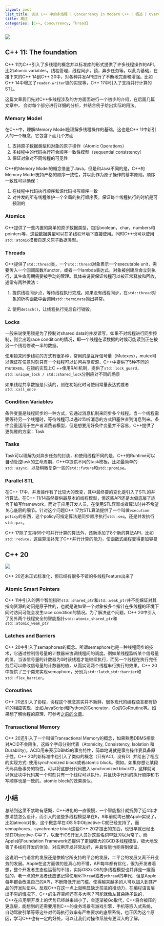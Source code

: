 ```yaml
---
layout: post
list_title: 谈谈 C++ 中的多线程 | Concurrency in Modern C++ | 概述 | Overview
title: 概述 
categories: [C++, Concurrency, Thread]
---
```


<img src="{{site.baseurl}}/assets/images/2016/01/cpp-con.png" class="md-img-center">


## C++ 11: The foundation

C++ 11为C++引入了多线程的概念并以标准库的形式提供了许多线程操作的API，比如atomic variables，线程管理，线程同步，锁，异步任务等。以此为基础，在接下来的C++ 14到C++ 20中，对各种并发API进行了不断地完善和增强。比如C++ 14中增加了`reader-writer`锁的实现等，C++ 17中引入了支持并行计算的STL。

这篇文章我们先对C++多线程涉及的方方面面进行一个初步的介绍，在后面几篇文章中， 会对每个部分进行详细的分析，并结合例子给出实际的用法。

### Memory Model

在C++中，理解Memory Model是理解多线程操作的基础，这也是C++ 11中新引入的一个概念，它包含下面几个方面

1. 支持原子数据类型和对象的原子操作（Atomic Operations）
2. 多线程中的代码执行符合顺序一致性模型（sequential consistency）
3. 保证对象对不同线程的可见性

C++的Memory Model的概念借鉴了Java，但是和Java不同的是，C++的Memory Model支持严格的顺序一致性，并以此作为原子操作的基本原则。顺序一致性可以确保：

1. 在线程中代码执行顺序和源代码书写顺序一致
2. 对并发的所有线程维护一个全局的执行顺序表，保证每个线程执行的时机是可预测的

### Atomics

C++提供了一些内置的简单的原子数据类型，包括boolean，char，numbers和pointers等，这些数据类型可以在多线程环境下直接使用。同时C++也可以使用`std::atomic`模板自定义原子数据类型。

### Threads

C++提供了`std::thread`类，一个`std::thread`对象表示一个executable unit，需要传入一个回调函数/functor，或者一个lambda表达式。对象被创建后会立刻执行，其生命周期需要被手动的管理。具体来说要保证线程可以被正常释放和回收，通常有两种做法：

1. 提供线程同步点，等待线程执行完成。如果没有线程同步，在`std::thread`对象的析构函数中会调用`std::terminate`抛出异常。

2. 使用`detach()`，让线程执行完后自行销毁。

### Locks

一般来说使用锁是为了控制对shared data的并发读写。如果不对线程进行同步控制，则会出现race condition的情况，即一个线程在读数据的时候可能读到正在被另一个线程修改一半的数据。

使用锁来同步线程的方式有很多种，常用的是互斥信号量（Mutexes），mutex可以保证在任意时刻只有一个线程可以访问共享资源，C++中提供了5种不同的mutexes。在锁的实现上C
++使用RAII机制，提供了`std::lock_guard`，`std::unique_lock / std::shared_lock`分别应对不同的场景

如果线程共享数据是只读的，则在初始化时可使用常量表达式或者`std::call_once`

### Condition Variables

条件变量是线程同步的一种方式，它通过消息机制来同步多个线程。当一个线程需要等待另一个线程时，等待线程可以通过监听消息的方式阻塞住直到消息到来。条件变量适用于生产者消费者模型，但是想要用好条件变量并不容易，C++提供了更优雅的方案：Task

### Tasks

Task可以理解为对异步任务的封装，和使用线程不同的是，C++的Runtime可以自动管控task的生命周期，C++中提供不同的task模板，比如最简单的`std::async`，以及稍微复杂一些的`std::future`和`std::promise`。

### Parallel STL

在C++ 17中，并发操作有了比较大的改变，其中最终要的变化是引入了STL的并行算法。在C++ 11/14虽然提供最基本的线程模型，但这些API还是太偏底层了适合于编写framework。而对于应用开发人员，在使用STL容器或者算法时并不希望关心底层的细节。针对这个问题C++ 17为STL算法提供了一个叫做`execution policy`的东西，这个policy可指定算法是同步顺序执行`std::seq`，还是并发执行`std::par`。

C++ 17除了支持69个可并行计算的算法外，还新添加了8个新的算法API，比如`std::reduce`，这些算法补充了C++并行计算的能力，使函数式编程变得更加容易

## C++ 20

<img src="{{site.baseurl}}/assets/images/2016/01/cpp-con.png" class="md-img-center">

C++ 20还未正式标准化，但已经有很多不错的多线程Feature出来了

### Atomic Smart Pointers

C++ 11中引入的两个智能指针`std::shared_ptr`和`std::weak_ptr`并不能保证对其指向资源的访问是原子性的，也就是说如果一个对象被多个指针在多线程的环境下同时访问可能会发生race condition的情况。为了解决这个问题，C++ 20中引入了另外两个线程安全的智能指针`std::atomic_shared_ptr`和`std::atomic_weak_ptr`


### Latches and Barriers

C++ 20中引入了semaphores的概念。所谓semaphore也是一种线程同步的技术，它通过控制信号量的计数器来协调线程间的调度。例如某线程监听某个信号量的值，当该信号量的计数器为0时该线程才能继续执行，而另一个线程在执行完任务后可以修改信号量的计数器的值，从而实现两个线程串行执行的效果。C++ 20中提供了三个类来实现semaphore，分别为`std::latch`,`std::barrier`和`std::flex_barrier`。

### Coroutines

C++ 20还引入了协程，协程这个概念其实并不新鲜，很多现代的编程语言都有协程的相应实现，比如JavaScript和Python的Generator，Go的GoRoutine等。如果想了解协程的原理，可参考[之前的文章](https://xta0.me/2014/02/04/Lua-2.html)。

### Transactional Memory

C++ 20还引入了一个叫做Transactional Memory的概念，如果熟悉DBMS相信对ACID不会陌生，这四个字母分别代表（Atomicity, Consistency, Isolation 和 Durability)。ACID用来表示DBMS的事务特性，简单地说就是事务操作要具备原子性。C++ 20的新标准中也引入了类似的概念（只有ACI，没有D）并给出了相应的实现方式: 使用synchronized block或者atomic block。例如，如果你想让某段代码具备事务的特性，可以将这部分代码放入synchronized block中，这样就可以保证块中代码某一个时刻只有一个线程可以执行，并且快中代码的执行顺序和书写顺序也是一致的。atomic block的效果类似。


## 小结

总结到这里不禁略有感慨，C++进化的一直很慢，一个智能指针就折腾了近4年才想清楚怎么设计，而引入的这些多线程模型早在8，9年前就均已被Apple实现了，比如atmoic对象，这个概念早在iOS 5中Objective-C就已经支持了，而semaphores，synchronize block这些C++ 20才提出的东西，也很早就已经出现在Objective-C中了，以至于iOS开发人员对这些名词早就习以为常了。而Apple的Foundation Framework还提供了更加强大的GCD多线程模型，极大地改善了多线程开发的体验，对应用开发非常友好，并且性能也能得到保证。

这说明一门语言的发展还是依赖它所支持的平台的发展，二平台的发展又离不开业务的发展。Apple在这方面做的是真心的不错，API每年都有优化，很为开发者着想，整个开发者生态也运营的不错，实际OSX/iOS的多线程模型也并非是一蹴而就的，老一点的开发者还应该记得使用`NSThread`或者`pthread`的年代，但是Apple每年都会改进自己的API，不断降低开发门槛，使得越来越多的人可以加入到其产品的开发队伍中。反观C++在这一点上就明显缺乏前进的推动力，在编程语言层出不穷的情况下，C++的生存空间还有多大呢？可能就像左耳朵耗子说的，C++在应用层开发上的优势已经越来越小了，会逐渐被Go取代，C++将会被压的更底层，能想到的还需要用到C++的业务场景有游戏引擎，手机等嵌入式系统，自动驾驶引擎等等这些对代码执行效率有严格要求的底层系统，也正因为这个原因，学习C++也有一定的好处，可以让我们对操作系统有更深入的了解。
